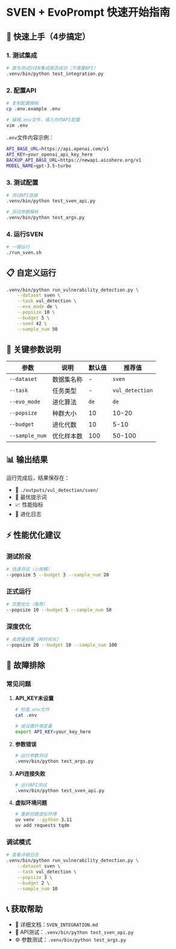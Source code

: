 # SVEN + EvoPrompt 快速开始指南

## 🚀 快速上手（4步搞定）

### 1. 测试集成
```bash
# 首先测试SVEN集成是否成功（不需要API）
.venv/bin/python test_integration.py
```

### 2. 配置API
```bash
# 复制配置模板
cp .env.example .env

# 编辑.env文件，填入你的API配置
vim .env
```

`.env`文件内容示例：
```bash
API_BASE_URL=https://api.openai.com/v1
API_KEY=your_openai_api_key_here
BACKUP_API_BASE_URL=https://newapi.aicohere.org/v1
MODEL_NAME=gpt-3.5-turbo
```

### 3. 测试配置
```bash
# 测试API连接
.venv/bin/python test_sven_api.py

# 测试参数解析
.venv/bin/python test_args.py
```

### 4. 运行SVEN
```bash
# 一键运行
./run_sven.sh
```

## 📋 自定义运行

```bash
.venv/bin/python run_vulnerability_detection.py \
    --dataset sven \
    --task vul_detection \
    --evo_mode de \
    --popsize 10 \
    --budget 5 \
    --seed 42 \
    --sample_num 50
```

## 🎯 关键参数说明

| 参数 | 说明 | 默认值 | 推荐值 |
|------|------|--------|--------|
| `--dataset` | 数据集名称 | - | `sven` |
| `--task` | 任务类型 | - | `vul_detection` |
| `--evo_mode` | 进化算法 | `de` | `de` |
| `--popsize` | 种群大小 | 10 | 10-20 |
| `--budget` | 进化代数 | 10 | 5-10 |
| `--sample_num` | 优化样本数 | 100 | 50-100 |

## 📊 输出结果

运行完成后，结果保存在：
- 📁 `./outputs/vul_detection/sven/`
- 📄 最优提示词
- 📈 性能指标
- 📝 进化日志

## ⚡ 性能优化建议

### 测试阶段
```bash
# 快速测试（小规模）
--popsize 5 --budget 3 --sample_num 20
```

### 正式运行
```bash
# 完整优化（推荐）
--popsize 10 --budget 5 --sample_num 50
```

### 深度优化
```bash
# 高质量结果（耗时较长）
--popsize 20 --budget 10 --sample_num 100
```

## 🔧 故障排除

### 常见问题

1. **API_KEY未设置**
   ```bash
   # 检查.env文件
   cat .env
   
   # 或设置环境变量
   export API_KEY=your_key_here
   ```

2. **参数错误**
   ```bash
   # 运行参数测试
   .venv/bin/python test_args.py
   ```

3. **API连接失败**
   ```bash
   # 运行API测试
   .venv/bin/python test_sven_api.py
   ```

4. **虚拟环境问题**
   ```bash
   # 重新创建虚拟环境
   uv venv --python 3.11
   uv add requests tqdm
   ```

### 调试模式

```bash
# 查看详细日志
.venv/bin/python run_vulnerability_detection.py \
    --dataset sven \
    --task vul_detection \
    --popsize 3 \
    --budget 2 \
    --sample_num 10
```

## 📞 获取帮助

- 📖 详细文档：`SVEN_INTEGRATION.md`
- 🧪 API测试：`.venv/bin/python test_sven_api.py`
- ⚙️ 参数测试：`.venv/bin/python test_args.py`